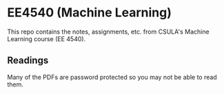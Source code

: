 # EE4540 (Machine Learning)

This repo contains the notes, assignments, etc. from CSULA's Machine Learning
course (EE 4540).

## Readings

Many of the PDFs are password protected so you may not be able to read them.
